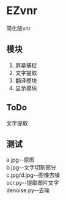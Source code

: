 # EZvnr
简化版vnr

## 模块
1. 屏幕捕捉
2. 文字提取
3. 翻译模块
4. 显示模块

## ToDo
文字提取

## 测试
a.jpg--原图    
b.jpg--文字切割部分    
c.jpg/d.jpg--图像去噪   
ocr.py--提取图片文字    
denoise.py--去噪
